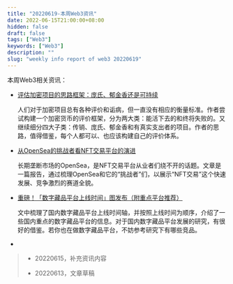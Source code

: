 ```yaml
---
title: "20220619-本周Web3资讯"
date: 2022-06-15T21:00:00+08:00
hidden: false
draft: false
tags: ["Web3"]
keywords: ["Web3"]
description: ""
slug: "weekly info report of web3 20220619"
---
```


本周Web3相关资讯：

- [评估加密项目的思路框架：庞氏、郁金香还是可持续](https://foresightnews.pro/article/h5Detail/6419)

  人们对于加密项目总有各种评价和诟病，但一直没有相应的衡量标准。作者尝试构建一个加密货币的评价框架，分为两大类：能活下去的和终将失败的。又继续细分四大子类：传销、庞氏、郁金香和有真实支出者的项目。作者的思路，值得借鉴，每个人都可以、也应该构建自己的评价体系。

- [从OpenSea的挑战者看NFT交易平台的演进](https://mp.weixin.qq.com/s/-iWshNelXVhUUll8inQf5Q)

  长期垄断市场的OpenSea，是NFT交易平台从业者们绕不开的话题。文章是一篇报告，通过梳理OpenSea和它的“挑战者”们，以展示“NFT交易”这个快速发展、竞争激烈的赛道全貌。

- [重磅！「数字藏品平台上线时间」图发布（附重点平台推荐）](https://mp.weixin.qq.com/s/Ll3-NAvQq_09Sb-8fpk7aA)

  文中梳理了国内数字藏品平台上线时间轴，并按照上线时间为顺序，介绍了一些国内重点的数字藏品平台的信息。对于国内数字藏品平台发展的研究，有很好的借鉴。若你也在做数字藏品平台，不妨参考研究下有哪些竞品。


<!--more-->


- 


> - 20220615，补充资讯内容
> 
> - 20220613，文章草稿
